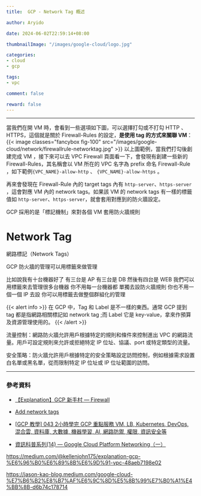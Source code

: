 ```yaml
---
title:  GCP - Network Tag 概述

author: Aryido

date: 2024-06-02T22:59:14+08:00

thumbnailImage: "/images/google-cloud/logo.jpg"

categories:
- cloud
- gcp

tags:
- vpc

comment: false

reward: false
---
```

<!--BODY-->
> 
<!--more-->

---

當我們在開 VM 時，會看到一些選項如下圖，可以選擇打勾或不打勾 HTTP 、 HTTPS，這個就是關於 Firewall-Rules 的設定，**是使用 tag 的方式來關聯 VM**：
{{< image classes="fancybox fig-100" src="/images/google-cloud/network/firewallrule-networktag.jpg" >}}
以上圖範例，當我們打勾後創建完成 VM ，接下來可以去 VPC Firewall 頁面看一下，會發現有創建一些新的 Firewall-Rules，其名稱會以 VM 所在的 VPC 名字為 prefix 命名 Firewall-Rule ，如下範例`{VPC_NAME}-allow-http` 、 `{VPC_NAME}-allow-https` 。

再來會發現在 Firewall-Rule 內的 target tags 內有 `http-server`、`https-server` ，這會對應 VM 內的 network tags。如果該 VM 的 network tags 有一樣的標籤值如 `http-server`、`https-server`，就會套用對應到的防火牆設定。


GCP 採用的是「標記機制」來對各個 VM 套用防火牆規則

# Network Tag

網路標記（Network Tags）

GCP 防火牆的管理可以用標籤來做管理

比如說我有十台機器好了
有三台是 AP 有三台是 DB 然後有四台是 WEB
我們可以用標籤來去管理很多台機器 你不用每一台機器都
單獨去設防火牆規則 你也不用一個一個 IP 去設 你可以用標籤去做整個群組化的管理

{{< alert info >}}
在 GCP 中，Tag 和 Label 是不一樣的東西。通常 GCP 提到 tag 都是指網路相關標記如 network tag ;而 Label 它是 key-value，拿來作預算及資源管理使用的。
{{< /alert >}}





流量控制：網路防火牆允許用戶根據特定的規則和條件來控制進出 VPC 的網路流量。用戶可設定規則來允許或拒絕特定 IP 位址、協議、port 或特定類型的流量。

安全策略：防火牆允許用戶根據特定的安全策略設定訪問控制，例如根據需求設置白名單或黑名單，從而限制特定 IP 位址或 IP 位址範圍的訪問。




---

### 參考資料

- [【Explanation】GCP 新手村 — Firewall](https://medium.com/@kellenjohn175/explanation-gcp-%E6%96%B0%E6%89%8B%E6%9D%91-firewall-39cd71353b1)

- [Add network tags](https://cloud.google.com/vpc/docs/add-remove-network-tags)

- [[GCP 教學] 043 2小時學完 GCP 重點服務 VM, LB, Kubernetes, DevOps, 混合雲, 資料庫, 大數據, 機器學習, AI, 網路防禦, 權限, 資訊安全等](https://www.youtube.com/watch?v=hQE14DX4LHQ&t=134s)


- [資訊科普系列(14) — Google Cloud Platform Networking（一）](https://medium.com/moda-it/google-cloud-platform-networking-%E7%B0%A1%E4%BB%8B-b0b2ec2ff7be)






https://medium.com/@kellenjohn175/explanation-gcp-%E6%96%B0%E6%89%8B%E6%9D%91-vpc-48aeb7198e02


https://jason-kao-blog.medium.com/google-cloud-%E7%B6%B2%E8%B7%AF%E6%9C%8D%E5%8B%99%E7%B0%A1%E4%BB%8B-d6b74c178714